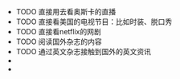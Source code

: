 - TODO 直接用去看奥斯卡的直播
- TODO 直接看美国的电视节目：比如时装、脱口秀
- TODO 直接看netflix的网剧
- TODO 阅读国外杂志的内容
- TODO 通过英文杂志接触到国外的英文资讯
-
-